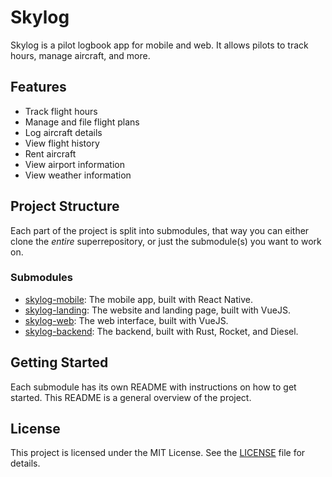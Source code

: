 # Skylog

Skylog is a pilot logbook app for mobile and web. It allows pilots to track hours, manage aircraft, and more.

## Features

- Track flight hours
- Manage and file flight plans
- Log aircraft details
- View flight history
- Rent aircraft
- View airport information
- View weather information 

## Project Structure

Each part of the project is split into submodules, that way you can either clone the *entire* superrepository, or just the submodule(s)
you want to work on.

### Submodules

- [skylog-mobile](https://github.com/Animus-Surge/skylog-mobile): The mobile app, built with React Native.
- [skylog-landing](https://github.com/Animus-Surge/skylog-landing): The website and landing page, built with VueJS.
- [skylog-web](https://github.com/Animus-Surge/skylog-web): The web interface, built with VueJS.
- [skylog-backend](https://github.com/Animus-Surge/skylog-backend): The backend, built with Rust, Rocket, and Diesel.

## Getting Started

Each submodule has its own README with instructions on how to get started. This README is a general overview of the project.

## License

This project is licensed under the MIT License. See the [LICENSE](LICENSE) file for details.
